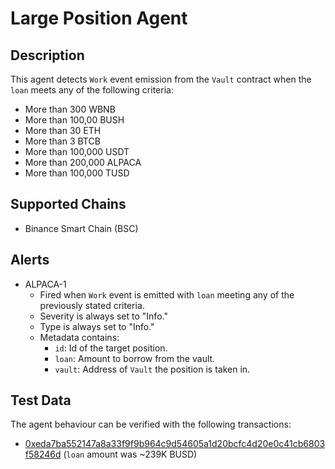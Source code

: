 # Large Position Agent

## Description

This agent detects `Work` event emission from the `Vault` contract when the `loan` meets any of the following criteria:
  - More than 300 WBNB
  - More than 100,00 BUSH
  - More than 30 ETH
  - More than 3 BTCB
  - More than 100,000 USDT
  - More than 200,000 ALPACA
  - More than 100,000 TUSD

## Supported Chains

- Binance Smart Chain (BSC)

## Alerts

- ALPACA-1
  - Fired when `Work` event is emitted with `loan` meeting any of the previously stated criteria.
  - Severity is always set to "Info."
  - Type is always set to "Info."
  - Metadata contains:
    - `id`: Id of the target position.
    - `loan`: Amount to borrow from the vault.
    - `vault`: Address of `Vault` the position is taken in.

## Test Data

The agent behaviour can be verified with the following transactions:

- [0xeda7ba552147a8a33f9f9b964c9d54605a1d20bcfc4d20e0c41cb6803f58246d](https://bscscan.com/tx/0xeda7ba552147a8a33f9f9b964c9d54605a1d20bcfc4d20e0c41cb6803f58246d) (`loan` amount was ~239K BUSD)
